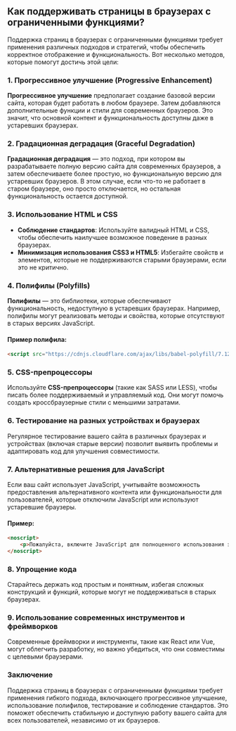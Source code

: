 ## Как поддерживать страницы в браузерах с ограниченными функциями?

Поддержка страниц в браузерах с ограниченными функциями требует применения различных подходов и стратегий, чтобы обеспечить корректное отображение и функциональность. Вот несколько методов, которые помогут достичь этой цели:

### 1. Прогрессивное улучшение (Progressive Enhancement)

**Прогрессивное улучшение** предполагает создание базовой версии сайта, которая будет работать в любом браузере. Затем добавляются дополнительные функции и стили для современных браузеров. Это значит, что основной контент и функциональность доступны даже в устаревших браузерах.

### 2. Градационная деградация (Graceful Degradation)

**Градационная деградация** — это подход, при котором вы разрабатываете полную версию сайта для современных браузеров, а затем обеспечиваете более простую, но функциональную версию для устаревших браузеров. В этом случае, если что-то не работает в старом браузере, оно просто отключается, но остальная функциональность остается доступной.

### 3. Использование HTML и CSS

- **Соблюдение стандартов**: Используйте валидный HTML и CSS, чтобы обеспечить наилучшее возможное поведение в разных браузерах.
- **Минимизация использования CSS3 и HTML5**: Избегайте свойств и элементов, которые не поддерживаются старыми браузерами, если это не критично.

### 4. Полифилы (Polyfills)

**Полифилы** — это библиотеки, которые обеспечивают функциональность, недоступную в устаревших браузерах. Например, полифилы могут реализовать методы и свойства, которые отсутствуют в старых версиях JavaScript.

#### Пример полифила:

```html
<script src="https://cdnjs.cloudflare.com/ajax/libs/babel-polyfill/7.12.1/polyfill.min.js"></script>
```

### 5. CSS-препроцессоры

Используйте **CSS-препроцессоры** (такие как SASS или LESS), чтобы писать более поддерживаемый и управляемый код. Они могут помочь создать кроссбраузерные стили с меньшими затратами.

### 6. Тестирование на разных устройствах и браузерах

Регулярное тестирование вашего сайта в различных браузерах и устройствах (включая старые версии) позволит выявить проблемы и адаптировать код для улучшения совместимости.

### 7. Альтернативные решения для JavaScript

Если ваш сайт использует JavaScript, учитывайте возможность предоставления альтернативного контента или функциональности для пользователей, которые отключили JavaScript или используют устаревшие браузеры.

#### Пример:

```html
<noscript>
    <p>Пожалуйста, включите JavaScript для полноценного использования этого сайта.</p>
</noscript>
```

### 8. Упрощение кода

Старайтесь держать код простым и понятным, избегая сложных конструкций и функций, которые могут не поддерживаться в старых браузерах.

### 9. Использование современных инструментов и фреймворков

Современные фреймворки и инструменты, такие как React или Vue, могут облегчить разработку, но важно убедиться, что они совместимы с целевыми браузерами.

### Заключение

Поддержка страниц в браузерах с ограниченными функциями требует применения гибкого подхода, включающего прогрессивное улучшение, использование полифилов, тестирование и соблюдение стандартов. Это поможет обеспечить стабильную и доступную работу вашего сайта для всех пользователей, независимо от их браузеров.